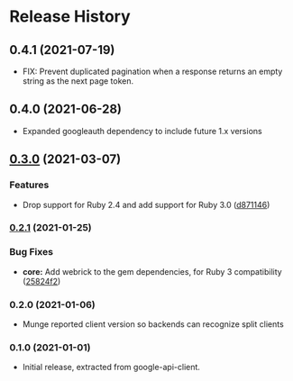 # Release History

## 0.4.1 (2021-07-19)

* FIX: Prevent duplicated pagination when a response returns an empty string as the next page token.

## 0.4.0 (2021-06-28)

* Expanded googleauth dependency to include future 1.x versions

## [0.3.0](https://www.github.com/googleapis/google-api-ruby-client/compare/google-apis-core/v0.2.1...v0.3.0) (2021-03-07)

### Features

* Drop support for Ruby 2.4 and add support for Ruby 3.0 ([d871146](https://www.github.com/googleapis/google-api-ruby-client/commit/d871146916f3dd19a12820c03068b3861a4bc879))

### [0.2.1](https://www.github.com/googleapis/google-api-ruby-client/compare/google-apis-core/v0.2.0...v0.2.1) (2021-01-25)


### Bug Fixes

* **core:** Add webrick to the gem dependencies, for Ruby 3 compatibility ([25824f2](https://www.github.com/googleapis/google-api-ruby-client/commit/25824f2512fa96d4d90e220ac038c9b3b2a6a0d1))

### 0.2.0 (2021-01-06)

* Munge reported client version so backends can recognize split clients

### 0.1.0 (2021-01-01)

* Initial release, extracted from google-api-client.
